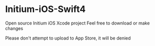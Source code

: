 # Initium-iOS-Swift4
Open source Initium iOS Xcode project
Feel free to download or make changes

Please don't attempt to upload to App Store, it will be denied
